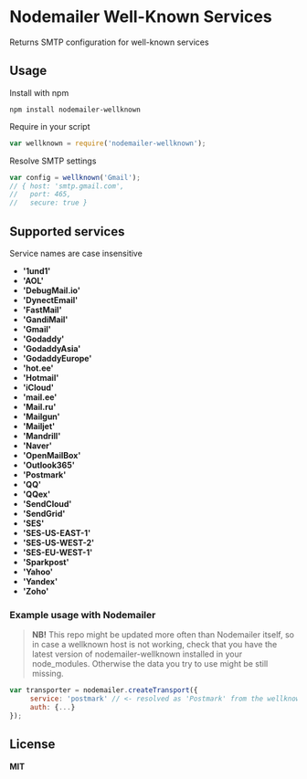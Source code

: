 # Nodemailer Well-Known Services

Returns SMTP configuration for well-known services

## Usage

Install with npm

    npm install nodemailer-wellknown

Require in your script

```javascript
var wellknown = require('nodemailer-wellknown');
```

Resolve SMTP settings

```javascript
var config = wellknown('Gmail');
// { host: 'smtp.gmail.com',
//   port: 465,
//   secure: true }
```

## Supported services

Service names are case insensitive

  * **'1und1'**
  * **'AOL'**
  * **'DebugMail.io'**
  * **'DynectEmail'**
  * **'FastMail'**
  * **'GandiMail'**
  * **'Gmail'**
  * **'Godaddy'**
  * **'GodaddyAsia'**
  * **'GodaddyEurope'**
  * **'hot.ee'**
  * **'Hotmail'**
  * **'iCloud'**
  * **'mail.ee'**
  * **'Mail.ru'**
  * **'Mailgun'**
  * **'Mailjet'**
  * **'Mandrill'**
  * **'Naver'**
  * **'OpenMailBox'**
  * **'Outlook365'**
  * **'Postmark'**
  * **'QQ'**
  * **'QQex'**
  * **'SendCloud'**
  * **'SendGrid'**
  * **'SES'**
  * **'SES-US-EAST-1'**
  * **'SES-US-WEST-2'**
  * **'SES-EU-WEST-1'**
  * **'Sparkpost'**
  * **'Yahoo'**
  * **'Yandex'**
  * **'Zoho'**

### Example usage with Nodemailer

> **NB!** This repo might be updated more often than Nodemailer itself, so in case
> a wellknown host is not working, check that you have the latest version of
> nodemailer-wellknown installed in your node_modules. Otherwise the data you try
> to use might be still missing.

```javascript
var transporter = nodemailer.createTransport({
     service: 'postmark' // <- resolved as 'Postmark' from the wellknown info
     auth: {...}
});
```

## License

**MIT**

